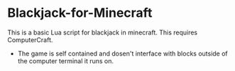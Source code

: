 # Blackjack-for-Minecraft
This is a basic Lua script for blackjack in minecraft. This requires ComputerCraft.

- The game is self contained and dosen't interface with blocks outside of the computer terminal it runs on.  
